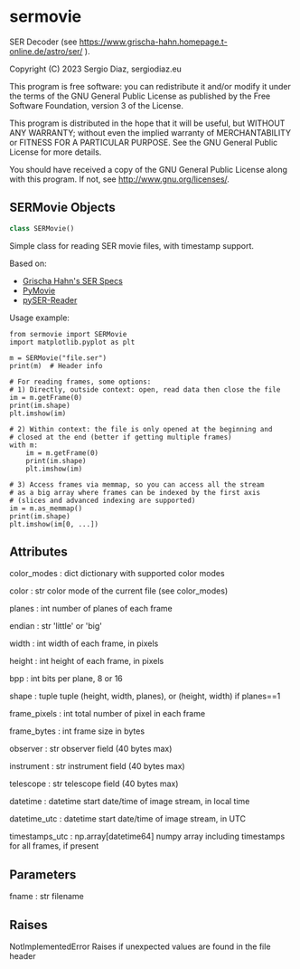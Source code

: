 <a id="sermovie"></a>

# sermovie

SER Decoder (see https://www.grischa-hahn.homepage.t-online.de/astro/ser/  ).

Copyright (C) 2023 Sergio Diaz, sergiodiaz.eu

This program is free software: you can redistribute it and/or modify it
under the terms of the GNU General Public License as published by the
Free Software Foundation, version 3 of the License.

This program is distributed in the hope that it will be useful, but WITHOUT
ANY WARRANTY; without even the implied warranty of MERCHANTABILITY or
FITNESS FOR A PARTICULAR PURPOSE.  See the GNU General Public License for
more details.

You should have received a copy of the GNU General Public License along with
this program.  If not, see <http://www.gnu.org/licenses/>.

<a id="sermovie.SERMovie"></a>

## SERMovie Objects

```python
class SERMovie()
```

Simple class for reading SER movie files, with timestamp support.

Based on:
- [Grischa Hahn's SER Specs](https://www.grischa-hahn.homepage.t-online.de/astro/ser/)
- [PyMovie](https://github.com/bob-anderson-ok/pymovie/blob/master/src/pymovie/SER.py)
- [pySER-Reader](https://github.com/Copper280z/pySER-Reader/blob/master/ser_reader.py)

Usage example:

    from sermovie import SERMovie
    import matplotlib.pyplot as plt

    m = SERMovie("file.ser")
    print(m)  # Header info

    # For reading frames, some options:
    # 1) Directly, outside context: open, read data then close the file
    im = m.getFrame(0)
    print(im.shape)
    plt.imshow(im)

    # 2) Within context: the file is only opened at the beginning and
    # closed at the end (better if getting multiple frames)
    with m:
        im = m.getFrame(0)
        print(im.shape)
        plt.imshow(im)

    # 3) Access frames via memmap, so you can access all the stream
    # as a big array where frames can be indexed by the first axis
    # (slices and advanced indexing are supported)
    im = m.as_memmap()
    print(im.shape)
    plt.imshow(im[0, ...])


Attributes
----------
color_modes : dict
    dictionary with supported color modes

color : str
    color mode of the current file (see color_modes)

planes : int
    number of planes of each frame

endian : str
    'little' or 'big'

width : int
    width of each frame, in pixels

height : int
    height of each frame, in pixels

bpp : int
    bits per plane, 8 or 16

shape : tuple
    tuple (height, width, planes), or (height, width) if planes==1

frame_pixels : int
    total number of pixel in each frame

frame_bytes : int
    frame size in bytes

observer : str
    observer field (40 bytes max)

instrument : str
    instrument field (40 bytes max)

telescope : str
    telescope field (40 bytes max)

datetime : datetime
    start date/time of image stream, in local time

datetime_utc : datetime
    start date/time of image stream, in UTC

timestamps_utc : np.array[datetime64]
    numpy array including timestamps for all frames, if present

Parameters
----------
fname : str
    filename

Raises
------
NotImplementedError
    Raises if unexpected values are found in the file header

